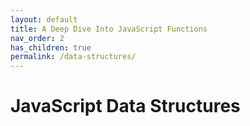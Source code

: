 ```yaml
---
layout: default
title: A Deep Dive Into JavaScript Functions
nav_order: 2
has_children: true
permalink: /data-structures/
---
```


# JavaScript Data Structures
